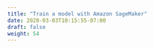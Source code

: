 ```yaml
---
title: "Train a model with Amazon SageMaker"
date: 2020-03-03T10:15:55-07:00
draft: false
weight: 54
---
```

